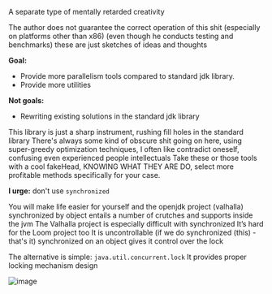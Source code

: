 A separate type of mentally retarded creativity

The author does not guarantee the correct operation of this shit (especially on
platforms other than x86)
(even though he conducts testing and benchmarks)
these are just sketches of ideas and thoughts

**Goal:**
* Provide more parallelism tools compared to standard jdk library.
* Provide more utilities

**Not goals:**
* Rewriting existing solutions in the standard jdk library

This library is just a sharp instrument, rushing
fill holes in the standard library
There's always some kind of obscure shit going on here,
using super-greedy optimization techniques, I often like
contradict oneself, confusing even experienced people intellectuals
Take these or those tools with a cool fakeHead, KNOWING WHAT THEY ARE
DO, select more profitable methods specifically for your case.

**I urge:**
don't use ```synchronized```

You will make life easier for yourself and the openjdk project (valhalla)
synchronized by object entails a number of crutches and supports inside the jvm
The Valhalla project is especially difficult with synchronized
It’s hard for the Loom project too
It is uncontrollable (if we do synchronized (this) - that's it) synchronized on an object gives it control over the lock

The alternative is simple: ``java.util.concurrent.lock``
It provides proper locking mechanism design

![image](https://github.com/sunmisc/MyConcurrencyWorld/assets/49918694/43fb0920-1fcb-441e-b72f-f64e42008f64)

